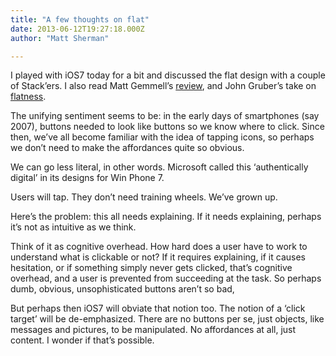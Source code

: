 ```yaml
---
title: "A few thoughts on flat"
date: 2013-06-12T19:27:18.000Z
author: "Matt Sherman"

---
```


I played with iOS7 today for a bit and discussed the flat design with a couple of Stack’ers. I also read Matt Gemmell’s [review](http://mattgemmell.com/2013/06/12/ios-7/), and John Gruber’s take on [flatness](http://daringfireball.net/2013/06/wwdc_2013_expectations).

The unifying sentiment seems to be: in the early days of smartphones (say 2007), buttons needed to look like buttons so we know where to click. Since then, we’ve all become familiar with the idea of tapping icons, so perhaps we don’t need to make the affordances quite so obvious.

We can go less literal, in other words. Microsoft called this ‘authentically digital’ in its designs for Win Phone 7.

Users will tap. They don’t need training wheels. We’ve grown up.

Here’s the problem: this all needs explaining. If it needs explaining, perhaps it’s not as intuitive as we think.

Think of it as cognitive overhead. How hard does a user have to work to understand what is clickable or not? If it requires explaining, if it causes hesitation, or if something simply never gets clicked, that’s cognitive overhead, and a user is prevented from succeeding at the task. So perhaps dumb, obvious, unsophisticated buttons aren’t so bad,

But perhaps then iOS7 will obviate that notion too. The notion of a ‘click target’ will be de-emphasized. There are no buttons per se, just objects, like messages and pictures, to be manipulated. No affordances at all, just content. I wonder if that’s possible.
